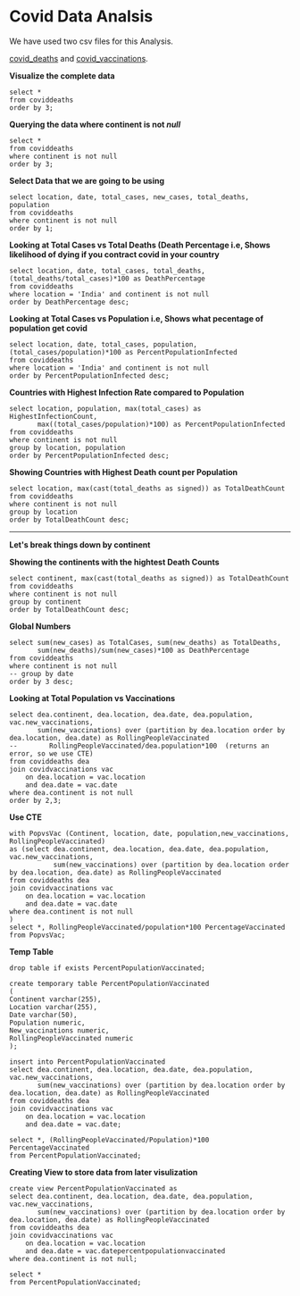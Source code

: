 # Covid Data Analsis

We have used two csv files for this Analysis.

[covid_deaths](https://github.com/guri634/SQL-Projects/blob/main/CovidDeaths.csv) and 
[covid_vaccinations](https://github.com/guri634/SQL-Projects/blob/main/CovidVaccinations.csv).

**Visualize the complete data**
```
select *
from coviddeaths
order by 3;
```

**Querying the data where continent is not _null_**
```
select *
from coviddeaths
where continent is not null
order by 3;
```


**Select Data that we are going to be using**
```
select location, date, total_cases, new_cases, total_deaths, population
from coviddeaths
where continent is not null
order by 1;
```

**Looking at Total Cases vs Total Deaths (Death Percentage i.e, Shows likelihood of dying if you contract covid in your country**
```
select location, date, total_cases, total_deaths, (total_deaths/total_cases)*100 as DeathPercentage
from coviddeaths
where location = 'India' and continent is not null
order by DeathPercentage desc;
```

**Looking at Total Cases vs Population i.e, Shows what pecentage of population get covid**
```
select location, date, total_cases, population, (total_cases/population)*100 as PercentPopulationInfected
from coviddeaths
where location = 'India' and continent is not null
order by PercentPopulationInfected desc;
```

**Countries with Highest Infection Rate compared to Population**
```
select location, population, max(total_cases) as HighestInfectionCount,
	   max((total_cases/population)*100) as PercentPopulationInfected
from coviddeaths
where continent is not null
group by location, population
order by PercentPopulationInfected desc;
```

**Showing Countries with Highest Death count per Population**
```
select location, max(cast(total_deaths as signed)) as TotalDeathCount
from coviddeaths
where continent is not null
group by location
order by TotalDeathCount desc;
```
--------------------------------------------------------------
**Let's break things down by continent**

**Showing the continents with the hightest Death Counts**
```
select continent, max(cast(total_deaths as signed)) as TotalDeathCount
from coviddeaths
where continent is not null
group by continent
order by TotalDeathCount desc;
```

**Global Numbers**
```
select sum(new_cases) as TotalCases, sum(new_deaths) as TotalDeaths,
	   sum(new_deaths)/sum(new_cases)*100 as DeathPercentage
from coviddeaths
where continent is not null
-- group by date
order by 3 desc;
```

**Looking at Total Population vs Vaccinations**
```
select dea.continent, dea.location, dea.date, dea.population, vac.new_vaccinations,
	   sum(new_vaccinations) over (partition by dea.location order by dea.location, dea.date) as RollingPeopleVaccinated
--        RollingPeopleVaccinated/dea.population*100  (returns an error, so we use CTE)
from coviddeaths dea
join covidvaccinations vac
	on dea.location = vac.location
    and dea.date = vac.date
where dea.continent is not null
order by 2,3;
```

**Use CTE**
```
with PopvsVac (Continent, location, date, population,new_vaccinations, RollingPeopleVaccinated)
as (select dea.continent, dea.location, dea.date, dea.population, vac.new_vaccinations,
	       sum(new_vaccinations) over (partition by dea.location order by dea.location, dea.date) as RollingPeopleVaccinated
from coviddeaths dea
join covidvaccinations vac
	on dea.location = vac.location
    and dea.date = vac.date
where dea.continent is not null
)
select *, RollingPeopleVaccinated/population*100 PercentageVaccinated
from PopvsVac;
```

**Temp Table**

```
drop table if exists PercentPopulationVaccinated;
```
```
create temporary table PercentPopulationVaccinated
(
Continent varchar(255),
Location varchar(255),
Date varchar(50),
Population numeric,
New_vaccinations numeric,
RollingPeopleVaccinated numeric
);
```

```
insert into PercentPopulationVaccinated
select dea.continent, dea.location, dea.date, dea.population, vac.new_vaccinations,
	   sum(new_vaccinations) over (partition by dea.location order by dea.location, dea.date) as RollingPeopleVaccinated
from coviddeaths dea
join covidvaccinations vac
	on dea.location = vac.location
    and dea.date = vac.date;
```

```
select *, (RollingPeopleVaccinated/Population)*100 PercentageVaccinated
from PercentPopulationVaccinated;
```

**Creating View to store data from later visulization**
```
create view PercentPopulationVaccinated as
select dea.continent, dea.location, dea.date, dea.population, vac.new_vaccinations,
	   sum(new_vaccinations) over (partition by dea.location order by dea.location, dea.date) as RollingPeopleVaccinated
from coviddeaths dea
join covidvaccinations vac
	on dea.location = vac.location
    and dea.date = vac.datepercentpopulationvaccinated
where dea.continent is not null;
```

```
select * 
from PercentPopulationVaccinated;
```
